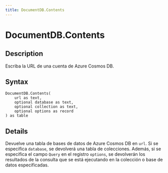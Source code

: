 ```yaml
---
title: DocumentDB.Contents
---
```


# DocumentDB.Contents


## Description

Escriba la URL de una cuenta de Azure Cosmos DB.


## Syntax

```powerquery
DocumentDB.Contents(
    url as text,
    optional database as text,
    optional collection as text,
    optional options as record
) as table
```


## Details

Devuelve una tabla de bases de datos de Azure Cosmos DB en <code>url</code>. Si se especifica <code>database</code>, se devolverá una tabla de colecciones. Además, si se especifica el campo <code>Query</code> en el registro <code>options</code>, se devolverán los resultados de la consulta que se está ejecutando en la colección o base de datos especificadas.


